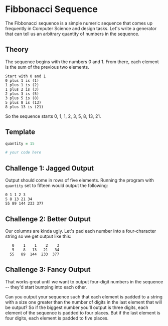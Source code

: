 # Fibbonacci Sequence

The Fibbonacci sequence is a simple numeric sequence that comes up frequently
in Computer Science and design tasks. Let's write a generator that can
tell us an arbitrary quantity of numbers in the sequence.

## Theory

The sequence begins with the numbers 0 and 1. From there, each element is the sum
of the previous two elements.

```
Start with 0 and 1
0 plus 1 is (1)
1 plus 1 is (2)
1 plus 2 is (3)
2 plus 3 is (5)
3 plus 5 is (8)
5 plus 8 is (13)
8 plus 13 is (21)
```

So the sequence starts 0, 1, 1, 2, 3, 5, 8, 13, 21.

## Template

```ruby
quantity = 15

# your code here
```

## Challenge 1: Jagged Output

Output should come in rows of five elements. Running the program with `quantity`
set to fifteen would output the following:

```
0 1 1 2 3
5 8 13 21 34
55 89 144 233 377
```

## Challenge 2: Better Output

Our columns are kinda ugly. Let's pad each number into a four-character string so
we get output like this:

```
   0    1    1    2    3
   5    8   13   21   34
  55   89  144  233  377
```

## Challenge 3: Fancy Output

That works great until we want to output four-digit numbers in the sequence --
they'd start bumping into each other.

Can you output your sequence such that
each element is padded to a string with a size one greater than the number of
digits in the last element that will be output? So if the biggest number you'll
output is three digits, each element of the sequence is padded to four places.
But if the last element is four digits, each element is padded to five places.
